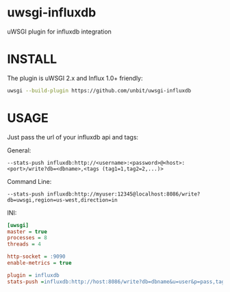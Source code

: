 uwsgi-influxdb
==============

uWSGI plugin for influxdb integration

INSTALL
=======

The plugin is uWSGI 2.x and Influx 1.0+ friendly:

```sh
uwsgi --build-plugin https://github.com/unbit/uwsgi-influxdb
```

USAGE
=====

Just pass the url of your influxdb api and tags:

General:

```
--stats-push influxdb:http://<username>:<password>@<host>:<port>/write?db=<dbname>,<tags (tag1=1,tag2=2,...)>
```

Command Line:

```
--stats-push influxdb:http://myuser:12345@localhost:8086/write?db=uwsgi,region=us-west,direction=in
```


INI:

```ini
[uwsgi]
master = true
processes = 8
threads = 4

http-socket = :9090
enable-metrics = true

plugin = influxdb
stats-push =influxdb:http://host:8086/write?db=dbname&u=user&p=pass,tag=tag1

```

